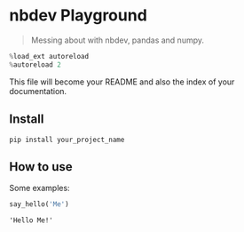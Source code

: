 <!--

#################################################
### THIS FILE WAS AUTOGENERATED! DO NOT EDIT! ###
#################################################
# file to edit: index.ipynb
# command to build the docs after a change: nbdev_build_docs

-->

# nbdev Playground

> Messing about with nbdev, pandas and numpy.

<div class="codecell" markdown="1">
<div class="input_area" markdown="1">

```python
%load_ext autoreload
%autoreload 2
```

</div>

</div>

This file will become your README and also the index of your documentation.

## Install

`pip install your_project_name`

## How to use

Some examples:
<div class="codecell" markdown="1">
<div class="input_area" markdown="1">

```python
say_hello('Me')
```

</div>
<div class="output_area" markdown="1">




    'Hello Me!'



</div>

</div>

